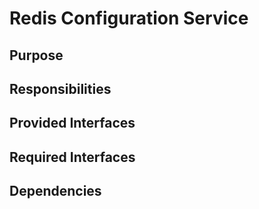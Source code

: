 # Redis Configuration Service 

## Purpose

## Responsibilities

## Provided Interfaces

## Required Interfaces

## Dependencies
